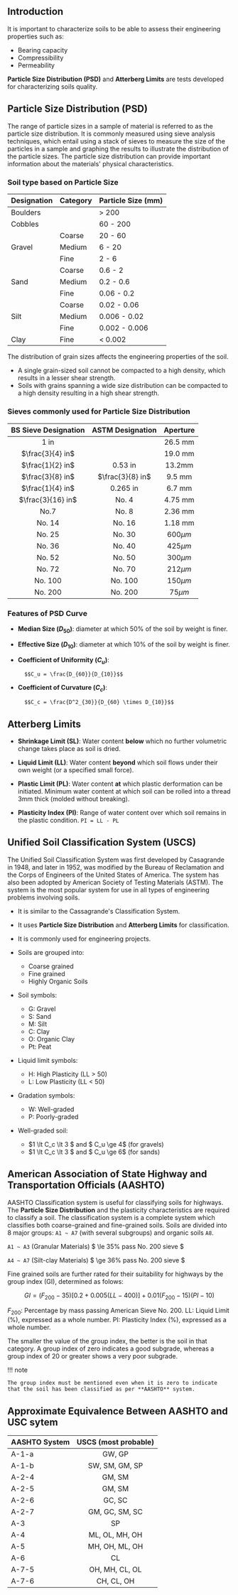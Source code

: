 ## Introduction

It is important to characterize soils to be able to assess their engineering properties such as:

- Bearing capacity
- Compressibility
- Permeability

**Particle Size Distribution (PSD)** and **Atterberg Limits** are tests developed for characterizing soils quality.

## Particle Size Distribution (PSD)

The range of particle sizes in a sample of material is referred to as the particle size distribution. It is commonly measured using sieve analysis techniques, which entail using a stack of sieves to measure the size of the particles in a sample and graphing the results to illustrate the distribution of the particle sizes. The particle size distribution can provide important information about the materials' physical characteristics.

### Soil type based on Particle Size

<table>
    <thead>
        <tr>
            <th>Designation</th>
            <th>Category</th>
            <th>Particle Size (mm)</th>
        </tr>
    </thead>
    <tbody>
        <tr>
            <td>Boulders</td>
            <td></td>
            <td>> 200</td>
        </tr>
        <tr>
            <td>Cobbles</td>
            <td></td>
            <td>60 - 200</td>
        </tr>
        <tr>
            <td rowspan="3">Gravel</td>
            <td>Coarse</td>
            <td>20 - 60</td>
        </tr>
        <tr>
            <td>Medium</td>
            <td>6 - 20</td>
        </tr>
        <tr>
            <td>Fine</td>
            <td>2 - 6</td>
        </tr>
        <tr>
            <td rowspan="3">Sand</td>
            <td>Coarse</td>
            <td>0.6 - 2</td>
        </tr>
        <tr>
            <td>Medium</td>
            <td>0.2 - 0.6</td>
        </tr>
        <tr>
            <td>Fine</td>
            <td>0.06 - 0.2</td>
        </tr>
        <tr>
            <td rowspan="3">Silt</td>
            <td>Coarse</td>
            <td>0.02 - 0.06</td>
        </tr>
        <tr>
            <td>Medium</td>
            <td>0.006 - 0.02</td>
        </tr>
        <tr>
            <td>Fine</td>
            <td>0.002 - 0.006</td>
        </tr>
        <tr>
            <td>Clay</td>
            <td>Fine</td>
            <td>< 0.002</td>
        <tr>
    </tbody>
</table>

The distribution of grain sizes affects the engineering properties of the soil.

- A single grain-sized soil cannot be compacted to a high density, which results in a lesser shear strength.
- Soils with grains spanning a wide size distribution can be compacted to a high density resulting in a high shear strength.

### Sieves commonly used for Particle Size Distribution

| BS Sieve Designation | ASTM Designation |  Aperture   |
| :------------------: | :--------------: | :---------: |
|         1 in         |                  |   26.5 mm   |
|   $\frac{3}{4} in$   |                  |   19.0 mm   |
|   $\frac{1}{2} in$   |     0.53 in      |   13.2mm    |
|   $\frac{3}{8} in$   | $\frac{3}{8} in$ |   9.5 mm    |
|   $\frac{1}{4} in$   |     0.265 in     |   6.7 mm    |
|  $\frac{3}{16} in$   |      No. 4       |   4.75 mm   |
|         No.7         |      No. 8       |   2.36 mm   |
|        No. 14        |      No. 16      |   1.18 mm   |
|        No. 25        |      No. 30      | $600 \mu m$ |
|        No. 36        |      No. 40      | $425 \mu m$ |
|        No. 52        |      No. 50      | $300 \mu m$ |
|        No. 72        |      No. 70      | $212 \mu m$ |
|       No. 100        |     No. 100      | $150 \mu m$ |
|       No. 200        |     No. 200      | $75 \mu m$  |

### Features of PSD Curve

- **Median Size $(D_{50})$**: diameter at which 50% of the soil by weight is finer.
- **Effective Size $(D_{10})$**: diameter at which 10% of the soil by weight is finer.
- **Coefficient of Uniformity $(C_u)$**:

        $$C_u = \frac{D_{60}}{D_{10}}$$

- **Coefficient of Curvature $(C_c)$**:

        $$C_c = \frac{D^2_{30}}{D_{60} \times D_{10}}$$

## Atterberg Limits

- **Shrinkage Limit (SL)**: Water content **below** which no further volumetric change takes place as soil is dried.

- **Liquid Limit (LL)**: Water content **beyond** which soil flows under their own weight (or a specified small force).

- **Plastic Limit (PL)**: Water content **at** which plastic derformation can be initiated. Minimum water content at which soil can be rolled into a thread 3mm thick (molded without breaking).

- **Plasticity Index (PI)**: Range of water content over which soil remains in the plastic condition. `PI = LL - PL`

## Unified Soil Classification System (USCS)

The Unified Soil Classification System was first developed by Casagrande in 1948, and later in 1952, was modified by the Bureau of Reclamation and the Corps of Engineers of the United States of America. The system has also been adopted by American Society of Testing Materials (ASTM). The system is the most popular system for use in all types of engineering problems involving soils.

- It is similar to the Cassagrande's Classification System.
- It uses **Particle Size Distribution** and **Atterberg Limits** for classification.
- It is commonly used for engineering projects.
- Soils are grouped into:

  - Coarse grained
  - Fine grained
  - Highly Organic Soils

- Soil symbols:

  - G: Gravel
  - S: Sand
  - M: Silt
  - C: Clay
  - O: Organic Clay
  - Pt: Peat

- Liquid limit symbols:

  - H: High Plasticity (LL > 50)
  - L: Low Plasticity (LL < 50)

- Gradation symbols:

  - W: Well-graded
  - P: Poorly-graded

- Well-graded soil:
  - $1 \lt C_c \lt 3 $ and $ C_u \ge 4$ (for gravels)
  - $1 \lt C_c \lt 3 $ and $ C_u \ge 6$ (for sands)

## American Association of State Highway and Transportation Officials (AASHTO)

AASHTO Classification system is useful for classifying soils for highways. The **Particle Size Distribution** and the plasticity characteristics are required to classify a soil. The classification system is a complete system which classifies both coarse-grained and fine-grained soils. Soils are divided into 8 major groups: `A1 ~ A7` (with several subgroups) and organic soils `A8`.

`A1 ~ A3` (Granular Materials) $ \le 35\% pass No. 200 sieve $

`A4 ~ A7` (Silt-clay Materials) $ \ge 36\% pass No. 200 sieve $

Fine grained soils are further rated for their suitability for highways by the group index (GI), determined as folows:

$$GI = (F_{200} - 35)[0.2 + 0.005(LL - 400)] + 0.01(F_{200} -15)(PI - 10)$$

$F_{200}$: Percentage by mass passing American Sieve No. 200.
LL: Liquid Limit (%), expressed as a whole number.
PI: Plasticity Index (%), expressed as a whole number.

The smaller the value of the group index, the better is the soil in that category. A group index of zero indicates a good subgrade, whereas a group index of 20 or greater shows a very poor subgrade.

!!! note

    The group index must be mentioned even when it is zero to indicate that the soil has been classified as per **AASHTO** system.

## Approximate Equivalence Between AASHTO and USC sytem

| AASHTO System | USCS (most probable) |
| ------------- | :------------------: |
| A-1-a         |        GW, GP        |
| A-1-b         |    SW, SM, GM, SP    |
| A-2-4         |        GM, SM        |
| A-2-5         |        GM, SM        |
| A-2-6         |        GC, SC        |
| A-2-7         |    GM, GC, SM, SC    |
| A-3           |          SP          |
| A-4           |    ML, OL, MH, OH    |
| A-5           |    MH, OH, ML, OH    |
| A-6           |          CL          |
| A-7-5         |    OH, MH, CL, OL    |
| A-7-6         |      CH, CL, OH      |
